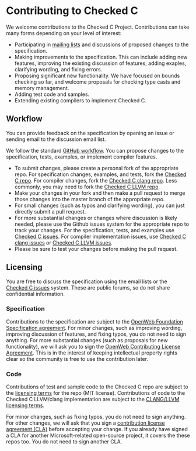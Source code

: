 # Contributing to Checked C

We welcome contributions to the Checked C Project.  Contributions can take many forms depending
on your level of interest:

* Participating in [mailing lists](https://github.com/Microsoft/CheckedC/blob/master/MAILING-LISTS.md) and discussions
  of proposed changes to the specification.
* Making improvements to the specification.  This can include adding new features, improving the existing discussion
of features, adding exaples, clarifying wording, and fixing errors.
* Proposing significant new functionality.  We have focused on bounds checking so far, and welcome proposals
for checking type casts and memory management.
* Adding test code and samples.
* Extending existing compilers to implement Checked C.

## Workflow

You can provide feedback on the specification by opening an issue or sending email to the discussion email list.  

We follow the standard [GitHub workflow](https://guides.github.com/introduction/flow/).  You can propose changes
to the specification, tests, examples, or implement compiler features.

 - To submit changes, please create a personal fork of the appropriate repo.  For specification changes,
   examples, and tests, fork the  [Checked C repo](https://github.com/Microsoft/checkedc).   For compiler
   changes, fork the [Checked C clang repo](https://github.com/Microsoft/checkedc-clang).   Less commonly,
   you may need to fork the [Checked C LLVM repo](https://github.com/Microsoft/checkedc-llvm).
-  Make your changes in  your fork and then make a pull request to merge those changes into  the master branch of the appropriate
   repo.
 - For small changes (such as typos and clarifying wording), you can just directly submit a pull request.
 - For more substantial changes or changes where discussion is likely needed, please use the Github issues 
   system for the appropriate repo to track your changes.   For the specification, tests, and examples use
 [Checked C issues](https://github.com/Microsoft/checkedc/issues).
   For compiler implementation issues, use [Checked C clang issues](https://github.com/Microsoft/checkedc-clang) or
   [Checked C LLVM issues](https://github.com/Microsoft/checkedc-llvm). 
 - Please be sure to test your changes before making the pull request. 

## Licensing

You are free to discuss the specification using the email lists or the
[Checked C issues](https://github.com/Microsoft/checkedc/issues) system. These are public forums, so do not
share confidential information.

### Specification
Contributions to the specification are subject to the 
[OpenWeb Foundation Specification agreement](http://www.openwebfoundation.org/legal/the-owf-1-0-agreements/owfa-1-0). 
For minor changes, such as 
improving wording, improving discussion of features, and fixing typos, you do not need to sign anything. 
For more substantial changes (such as proposals for new functionality), we will ask you to sign the
[OpenWeb Contributing License Agreement](http://www.openwebfoundation.org/legal/the-owf-1-0-agreements/owf-contributor-license-agreement-1-0---copyright-and-patent).
This is in the interest of keeping intellectual property rights clear so the community is free
to use the contribution later.

### Code

Contributions of test and sample code to the Checked C repo are subject to the
[licensing terms](https://github.com/Microsoft/CheckedC/blob/master/LICENSE.TXT)
for the repo (MIT license).  Contributions of code to the Checked C LLVM/clang implementation are
subject to the [CLANG/LLVM licensing terms](https://github.com/Microsoft/checkedc-clang/blob/master/LICENSE.TXT).

For minor changes, such as fixing typos, you do not need to sign anything. For other changes, we will ask that you 
sign a [contribution license agreement (CLA)](https://cla.microsoft.com/) before accepting your change. 
If you already have signed a CLA for another Microsoft-related open-source project, it covers the these repos too.
You do not need to sign another CLA.

